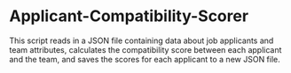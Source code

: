 # Applicant-Compatibility-Scorer
This script reads in a JSON file containing data about job applicants and team attributes, calculates the compatibility score between each applicant and the team, and saves the scores for each applicant to a new JSON file.
